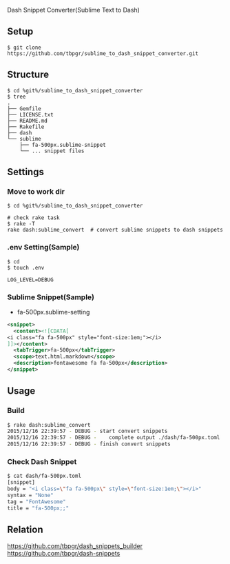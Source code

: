 Dash Snippet Converter(Sublime Text to Dash)

## Setup
```
$ git clone https://github.com/tbpgr/sublime_to_dash_snippet_converter.git
```

## Structure

```
$ cd %git%/sublime_to_dash_snippet_converter
$ tree
.
├── Gemfile
├── LICENSE.txt
├── README.md
├── Rakefile
├── dash
└── sublime
    ├── fa-500px.sublime-snippet
    └── ... snippet files
```

## Settings
### Move to work dir
```
$ cd %git%/sublime_to_dash_snippet_converter

# check rake task
$ rake -T
rake dash:sublime_convert  # convert sublime snippets to dash snippets
```

### .env Setting(Sample)
```
$ cd 
$ touch .env
```

```
LOG_LEVEL=DEBUG
```

### Sublime Snippet(Sample)
* fa-500px.sublime-setting

```xml
<snippet>
  <content><![CDATA[
<i class="fa fa-500px" style="font-size:1em;"></i>
]]></content>
  <tabTrigger>fa-500px</tabTrigger>
  <scope>text.html.markdown</scope>
  <description>fontawesome fa fa-500px</description>
</snippet>
```

## Usage
### Build
```bash
$ rake dash:sublime_convert
2015/12/16 22:39:57 - DEBUG - start convert snippets
2015/12/16 22:39:57 - DEBUG -    complete output ./dash/fa-500px.toml
2015/12/16 22:39:57 - DEBUG - finish convert snippets
```

### Check Dash Snippet
```bash
$ cat dash/fa-500px.toml
[snippet]
body = "<i class=\"fa fa-500px\" style=\"font-size:1em;\"></i>"
syntax = "None"
tag = "FontAwesome"
title = "fa-500px;;"
```

## Relation
https://github.com/tbpgr/dash_snippets_builder
https://github.com/tbpgr/dash-snippets

